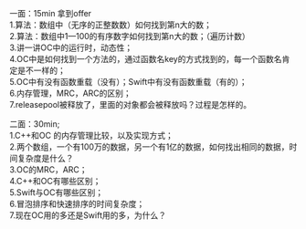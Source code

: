 一面：15min  拿到offer</br>
1.算法：数组中（无序的正整数数）如何找到第n大的数；</br>
2.算法：数组中1—100的有序数字如何找到第n大的数；（遍历计数）</br>
3.讲一讲OC中的运行时，动态性；</br>
4.OC中是如何找到一个方法的，通过函数名key的方式找到的，每一个函数名肯定是不一样的；</br>
5.OC中有没有函数重载（没有）；Swift中有没有函数重载（有的）；</br>
6.内存管理，MRC，ARC的区别；</br>
7.releasepool被释放了，里面的对象都会被释放吗？过程是怎样的。</br>

二面：30min;</br>
1.C++和OC 的内存管理比较，以及实现方式；</br>
2.两个数组，一个有100万的数据，另一个有1亿的数据，如何找出相同的数据，时间复杂度是什么？</br>
3.OC的MRC，ARC；</br>
4.C++和OC有哪些区别；</br>
5.Swift与OC有哪些区别；</br>
6.冒泡排序和快速排序的时间复杂度；</br>
7.现在OC用的多还是Swift用的多，为什么？</br>